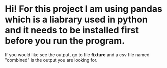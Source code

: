 # Hi! For this project I am using pandas which is a liabrary used in python and it needs to be installed first before you run the program.
If you would like see the output, go to file **fixture** and a csv file named "combined" is the output you are looking for.
